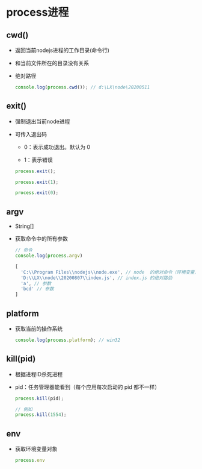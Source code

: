 # process进程

## cwd()

+ 返回当前nodejs进程的工作目录(命令行)

+ 和当前文件所在的目录没有关系

+ 绝对路径

    ```javascript
    console.log(process.cwd()); // d:\LX\node\20200511
    ```

## exit()

+ 强制退出当前node进程

+ 可传入退出码

    + 0：表示成功退出。默认为 0

    + 1：表示错误

    ```javascript
    process.exit();

    process.exit(1);

    process.exit(0);
    ```

## argv

+ String\[]

+ 获取命令中的所有参数

    ```javascript
    // 命令
    console.log(process.argv)

    [
      'C:\\Program Files\\nodejs\\node.exe', // node  的绝对命令（环境变量）
      'D:\\LX\\node\\20200807\\index.js', // index.js 的绝对路劲
      'a', // 参数
      'bcd' // 参数
    ]
    ```

## platform&#x20;

+ 获取当前的操作系统

    ```javascript
    console.log(process.platform); // win32
    ```

## kill(pid)

+ 根据进程ID杀死进程

+ pid：任务管理器能看到（每个应用每次启动的 pid 都不一样）

    ```javascript
    process.kill(pid);

    // 例如
    process.kill(1554);
    ```

## env

+ 获取环境变量对象

    ```javascript
    process.env
    ```
